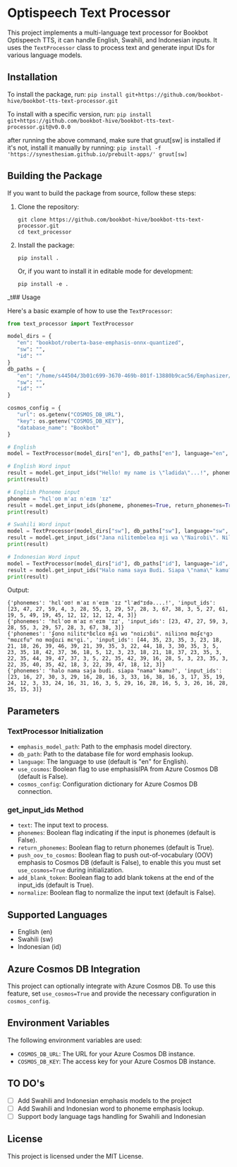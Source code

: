 # Optispeech Text Processor

This project implements a multi-language text processor for Bookbot Optispeech TTS, it can handle English, Swahili, and Indonesian inputs. It uses the `TextProcessor` class to process text and generate input IDs for various language models.

## Installation

To install the package, run:
`pip install git+https://github.com/bookbot-hive/bookbot-tts-text-processor.git`

To install with a specific version, run:
`pip install git+https://github.com/bookbot-hive/bookbot-tts-text-processor.git@v0.0.0`

after running the above command, make sure that gruut[sw] is installed if it's not, install it manually by running:
`pip install -f 'https://synesthesiam.github.io/prebuilt-apps/' gruut[sw]`


## Building the Package

If you want to build the package from source, follow these steps:

1. Clone the repository:
   ```
   git clone https://github.com/bookbot-hive/bookbot-tts-text-processor.git
   cd text_processor
   ```

2. Install the package:
   ```
   pip install .
   ```

   Or, if you want to install it in editable mode for development:
   ```
   pip install -e .
   ```

_t## Usage

Here's a basic example of how to use the `TextProcessor`:

```python
from text_processor import TextProcessor

model_dirs = {
   "en": "bookbot/roberta-base-emphasis-onnx-quantized",
   "sw": "",
   "id": ""
}
db_paths = {
   "en": "/home/s44504/3b01c699-3670-469b-801f-13880b9cac56/Emphasizer/data/words_emphasis_lookup_mixed.json",
   "sw": "",
   "id": ""
}

cosmos_config = {
   "url": os.getenv("COSMOS_DB_URL"),
   "key": os.getenv("COSMOS_DB_KEY"),
   "database_name": "Bookbot"
}

# English
model = TextProcessor(model_dirs["en"], db_paths["en"], language="en", use_cosmos=True, cosmos_config=cosmos_config)

# English Word input
result = model.get_input_ids("Hello! my name is \"ladida\"...!", phonemes=False, return_phonemes=True, push_oov_to_cosmos=False, add_blank_token=True)
print(result)

# English Phoneme input
phoneme = "hɛlˈoʊ mˈaɪ nˈeɪm ˈɪz"
result = model.get_input_ids(phoneme, phonemes=True, return_phonemes=True, push_oov_to_cosmos=False, add_blank_token=True)
print(result)

# Swahili Word input
model = TextProcessor(model_dirs["sw"], db_paths["sw"], language="sw", use_cosmos=False, cosmos_config=cosmos_config)
result = model.get_input_ids("Jana nilitembelea mji wa \"Nairobi\". Niliona majengo \"marefu\" na magari mengi.", phonemes=False, return_phonemes=True, push_oov_to_cosmos=False, add_blank_token=True)
print(result)

# Indonesian Word input
model = TextProcessor(model_dirs["id"], db_paths["id"], language="id", use_cosmos=False, cosmos_config=cosmos_config)
result = model.get_input_ids("Halo nama saya Budi. Siapa \"nama\" kamu?", phonemes=False, return_phonemes=True, push_oov_to_cosmos=False, add_blank_token=True)
print(result)
```

Output:
```
{'phonemes': 'hɛlˈoʊ! mˈaɪ nˈeɪm ˈɪz "lˈæd"ɪdə....!', 'input_ids': [23, 47, 27, 59, 4, 3, 28, 55, 3, 29, 57, 28, 3, 67, 38, 3, 5, 27, 61, 19, 5, 49, 19, 45, 12, 12, 12, 12, 4, 3]}
{'phonemes': 'hɛlˈoʊ mˈaɪ nˈeɪm ˈɪz', 'input_ids': [23, 47, 27, 59, 3, 28, 55, 3, 29, 57, 28, 3, 67, 38, 3]}
{'phonemes': 'ʄɑnɑ nilitɛᵐɓɛlɛɑ mʄi wɑ "nɑiɾɔɓi". niliɔnɑ mɑʄɛᵑgɔ "mɑɾɛfu" nɑ mɑɠɑɾi mɛᵑgi.', 'input_ids': [44, 35, 23, 35, 3, 23, 18, 21, 18, 26, 39, 46, 39, 21, 39, 35, 3, 22, 44, 18, 3, 30, 35, 3, 5, 23, 35, 18, 42, 37, 36, 18, 5, 12, 3, 23, 18, 21, 18, 37, 23, 35, 3, 22, 35, 44, 39, 47, 37, 3, 5, 22, 35, 42, 39, 16, 28, 5, 3, 23, 35, 3, 22, 35, 40, 35, 42, 18, 3, 22, 39, 47, 18, 12, 3]}
{'phonemes': 'halo nama saja budi. siapa "nama" kamu?', 'input_ids': [23, 16, 27, 30, 3, 29, 16, 28, 16, 3, 33, 16, 38, 16, 3, 17, 35, 19, 24, 12, 3, 33, 24, 16, 31, 16, 3, 5, 29, 16, 28, 16, 5, 3, 26, 16, 28, 35, 15, 3]}
```

## Parameters

### TextProcessor Initialization

- `emphasis_model_path`: Path to the emphasis model directory.
- `db_path`: Path to the database file for word emphasis lookup.
- `language`: The language to use (default is "en" for English).
- `use_cosmos`: Boolean flag to use emphasisIPA from Azure Cosmos DB (default is False).
- `cosmos_config`: Configuration dictionary for Azure Cosmos DB connection.

### get_input_ids Method

- `text`: The input text to process.
- `phonemes`: Boolean flag indicating if the input is phonemes (default is False).
- `return_phonemes`: Boolean flag to return phonemes (default is True).
- `push_oov_to_cosmos`: Boolean flag to push out-of-vocabulary (OOV) emphasis to Cosmos DB (default is False), to enable this you must set `use_cosmos=True` during initialization. 
- `add_blank_token`: Boolean flag to add blank tokens at the end of the input_ids (default is True).
- `normalize`: Boolean flag to normalize the input text (default is False).

## Supported Languages

- English (en)
- Swahili (sw)
- Indonesian (id)

## Azure Cosmos DB Integration

This project can optionally integrate with Azure Cosmos DB. To use this feature, set `use_cosmos=True` and provide the necessary configuration in `cosmos_config`.

## Environment Variables

The following environment variables are used:

- `COSMOS_DB_URL`: The URL for your Azure Cosmos DB instance.
- `COSMOS_DB_KEY`: The access key for your Azure Cosmos DB instance.

## TO DO's

- [ ] Add Swahili and Indonesian emphasis models to the project
- [ ] Add Swahili and Indonesian word to phoneme emphasis lookup.
- [ ] Support body language tags handling for Swahili and Indonesian

## License

This project is licensed under the MIT License.
